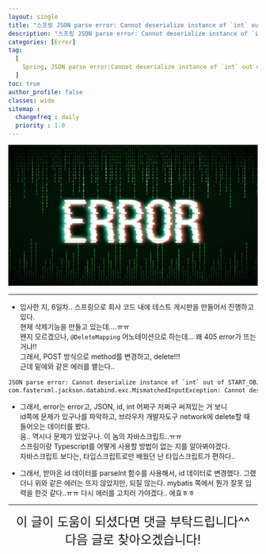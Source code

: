 ```yaml
---
layout: single
title: "스프링 JSON parse error: Cannot deserialize instance of `int` out of START_OBJECT token; nested exception"
description: "스프링 JSON parse error: Cannot deserialize instance of `int` out of START_OBJECT token; nested exception"
categories: [Error]
tag:
  [
    Spring, JSON parse error:Cannot deserialize instance of `int` out of START_OBJECT token; nested exception, JSON, parse, error, Cannot, deserialize, instance, of, START_OBJECT, nested, exception
  ]
toc: true
author_profile: false
classes: wide
sitemap :
  changefreq : daily
  priority : 1.0
---
```


![](/assets/img/etc/error.png)

---

- 입사한 지, 6일차.. 스프링으로 회사 코드 내에 테스트 게시판을 만들어서 진행하고 있다.<br>
현재 삭제기능을 만들고 있는데....ㅠㅠ<br>
왠지 모르겠으나, `@DeleteMapping` 어노테이션으로 하는데... 왜 405 error가 뜨는거냐!!<br>
그래서, POST 방식으로 method를 변경하고, delete!!!<br>
근데 밑에와 같은 에러를 뱉는다..<br>

```bash
JSON parse error: Cannot deserialize instance of `int` out of START_OBJECT token; nested exception is 
com.fasterxml.jackson.databind.exc.MismatchedInputException: Cannot deserialize instance of `int` out of START_OBJECT token
```

- 그래서, error는 error고, JSON, id, int 어쩌구 저쩌구 써져있는 거 보니<br>
id쪽에 문제가 있구나를 파악하고, 브라우저 개발자도구 network에 delete할 때 들어오는 데이터를 봤다.<br>
음.. 역시나 문제가 있었구나. 이 놈의 자바스크립트..ㅠㅠ<br>
스프링이랑 Typescript를 어떻게 사용할 방법이 없는 지를 알아봐야겠다.<br>
자바스크립트 보다는, 타입스크립트로만 배웠던 난 타입스크립트가 편하다..

- 그래서, 받아온 id 데이터를 parseInt 함수를 사용해서, id 데이터로 변경했다.
그랬더니 위와 같은 에러는 뜨지 않았지만, 되질 않는다. mybatis 쪽에서 뭔가 잘못 입력을 한것 같다..ㅠㅠ
다시 에러를 고치러 가야겠다.. 에효ㅎㅎ

---

<div style="font-size:25px; text-align:center">
이 글이 도움이 되셨다면 댓글 부탁드립니다^^<br>
다음 글로 찾아오겠습니다!
</div>
